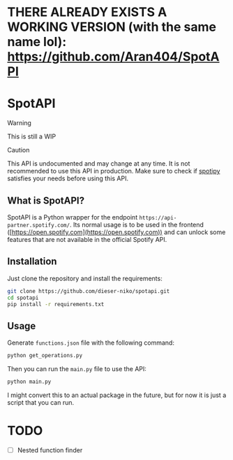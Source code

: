 # THERE ALREADY EXISTS A WORKING VERSION (with the same name lol): https://github.com/Aran404/SpotAPI

# SpotAPI

> [!WARNING]
> This is still a WIP

> [!CAUTION]
> This API is undocumented and may change at any time.
> It is not recommended to use this API in production.
> Make sure to check if [spotipy](https://github.com/spotipy-dev/spotipy) satisfies your needs before using this API.

## What is SpotAPI?

SpotAPI is a Python wrapper for the endpoint `https://api-partner.spotify.com/`.
Its normal usage is to be used in the frontend ([https://open.spotify.com](https://open.spotify.com)) and can unlock some features that are not available in the official Spotify API.

## Installation

Just clone the repository and install the requirements:

```bash
git clone https://github.com/dieser-niko/spotapi.git
cd spotapi
pip install -r requirements.txt
```

## Usage

Generate `functions.json` file with the following command:

```bash
python get_operations.py
```

Then you can run the `main.py` file to use the API:

```bash
python main.py
```

I might convert this to an actual package in the future, but for now it is just a script that you can run.

# TODO

- [ ] Nested function finder
